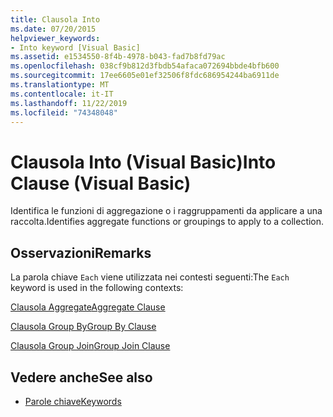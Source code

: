 ```yaml
---
title: Clausola Into
ms.date: 07/20/2015
helpviewer_keywords:
- Into keyword [Visual Basic]
ms.assetid: e1534550-8f4b-4978-b043-fad7b8fd79ac
ms.openlocfilehash: 038cf9b812d3fbdb54afaca072694bbde4bfb600
ms.sourcegitcommit: 17ee6605e01ef32506f8fdc686954244ba6911de
ms.translationtype: MT
ms.contentlocale: it-IT
ms.lasthandoff: 11/22/2019
ms.locfileid: "74348048"
---
```

# <a name="into-clause-visual-basic"></a><span data-ttu-id="cf628-102">Clausola Into (Visual Basic)</span><span class="sxs-lookup"><span data-stu-id="cf628-102">Into Clause (Visual Basic)</span></span>
<span data-ttu-id="cf628-103">Identifica le funzioni di aggregazione o i raggruppamenti da applicare a una raccolta.</span><span class="sxs-lookup"><span data-stu-id="cf628-103">Identifies aggregate functions or groupings to apply to a collection.</span></span>  
  
## <a name="remarks"></a><span data-ttu-id="cf628-104">Osservazioni</span><span class="sxs-lookup"><span data-stu-id="cf628-104">Remarks</span></span>  
 <span data-ttu-id="cf628-105">La parola chiave `Each` viene utilizzata nei contesti seguenti:</span><span class="sxs-lookup"><span data-stu-id="cf628-105">The `Each` keyword is used in the following contexts:</span></span>  
  
 [<span data-ttu-id="cf628-106">Clausola Aggregate</span><span class="sxs-lookup"><span data-stu-id="cf628-106">Aggregate Clause</span></span>](../../../visual-basic/language-reference/queries/aggregate-clause.md)  
  
 [<span data-ttu-id="cf628-107">Clausola Group By</span><span class="sxs-lookup"><span data-stu-id="cf628-107">Group By Clause</span></span>](../../../visual-basic/language-reference/queries/group-by-clause.md)  
  
 [<span data-ttu-id="cf628-108">Clausola Group Join</span><span class="sxs-lookup"><span data-stu-id="cf628-108">Group Join Clause</span></span>](../../../visual-basic/language-reference/queries/group-join-clause.md)  
  
## <a name="see-also"></a><span data-ttu-id="cf628-109">Vedere anche</span><span class="sxs-lookup"><span data-stu-id="cf628-109">See also</span></span>

- [<span data-ttu-id="cf628-110">Parole chiave</span><span class="sxs-lookup"><span data-stu-id="cf628-110">Keywords</span></span>](../../../visual-basic/language-reference/keywords/index.md)
